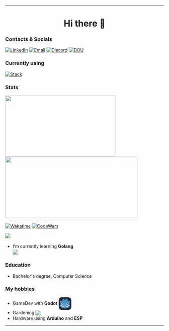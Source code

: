 

---

<h1 align="center" styles="color: red;">Hi there 👋</h1> 
<h3 align="left">Contacts & Socials</h3>

[![LinkedIn](https://img.shields.io/badge/LinkedIn-0077B5?style=for-the-badge&logo=linkedin&logoColor=white)](https://www.linkedin.com/in/kostiantyn-mininkov/)
[![Email](https://img.shields.io/badge/Gmail-D14836?style=for-the-badge&logo=gmail&logoColor=white)](mailto:mininkov1337@gmail.com)
[![Discord](https://img.shields.io/badge/Discord-7289DA?style=for-the-badge&logo=discord&logoColor=white)](https://discord.com/users/wordllban)
[![DOU](https://s.dou.ua/assets/img/favicon32.png)](https://dou.ua/users/kostiantyn-mininkov/)

<h3>Currently using</h3>

[![Stack](https://skillicons.dev/icons?i=ts,golang,react,nodejs,nestjs,electron,next,graphql,tailwind,mui,docker)](https://skillicons.dev)

<h3>Stats</h3>

<p align="start">
  <img align="left" src="https://wordllban-readme-stats.vercel.app/api/top-langs/?username=wordllban&size_weight=0&count_weight=1&layout=compact&theme=jolly" height="195" width="350"/>
  <img src="https://wordllban-readme-stats.vercel.app/api?username=Wordllban&show_icons=true&theme=jolly" height="195" width="420"/>
</p>


[![Wakatime](https://wakatime.com/badge/user/01a20e69-26f7-4f31-bdbc-15299317e534.svg)](https://wakatime.com/@01a20e69-26f7-4f31-bdbc-15299317e534)
[![CodeWars](https://www.codewars.com/users/Wordllban/badges/micro)](https://www.codewars.com/users/Wordllban)

<p>
  <a href="https://u8views.com/github/Wordllban">
    <img src="https://u8views.com/api/v1/github/profiles/74874576/views/day-week-month-total-count.svg">
  </a>
</p>


+ I’m currently learning <strong>Golang</strong>
  <br />
  <img align="center" src="https://github.com/Wordllban/wordllban/assets/74874576/32f6484b-c9f4-42f7-93d0-1712ee3fddaa" height="100"/>


<h3>Education</h3>

+ Bachelor's degree, Computer Science

<h3>My hobbies</h3>

+ GameDev with <strong>Godot</strong> <img align="center" src="https://github.com/tandpfun/skill-icons/blob/main/icons/Godot-Dark.svg" height="40"/>
+ Gardening <img align="center" src="https://github.com/Wordllban/wordllban/assets/74874576/1853a5c2-b728-4f09-8d09-e8b2fa51f80a" height="38"/>
+ Hardware using <strong>Arduino</strong> and <strong>ESP</strong>


---

